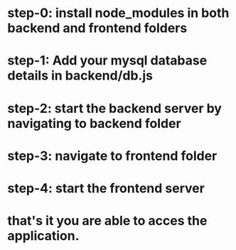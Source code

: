 # step-0: install node_modules in both backend and frontend folders
# step-1: Add your mysql database details in backend/db.js
# step-2: start the backend server by navigating to backend folder
# step-3: navigate to frontend folder
# step-4: start the frontend server

# that's it you are able to acces the application.